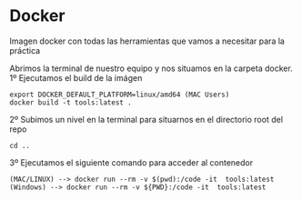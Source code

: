 # Docker
Imagen docker con todas las herramientas que vamos a necesitar para la práctica

Abrimos la terminal de nuestro equipo y nos situamos en la carpeta docker.
 1º Ejecutamos el build de la imágen
 ```
 export DOCKER_DEFAULT_PLATFORM=linux/amd64 (MAC Users)
 docker build -t tools:latest .
 ```
2º Subimos un nivel en la terminal para situarnos en el directorio root del repo
```
cd ..
```
3º Ejecutamos el siguiente comando para acceder al contenedor
```
(MAC/LINUX) --> docker run --rm -v $(pwd):/code -it  tools:latest
(Windows) --> docker run --rm -v ${PWD}:/code -it  tools:latest
```
